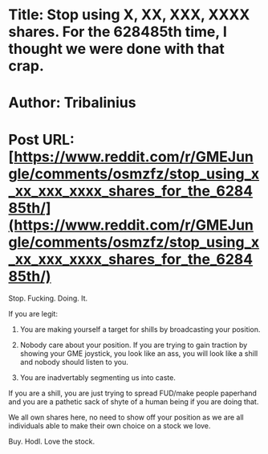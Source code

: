 # Title: Stop using X, XX, XXX, XXXX shares. For the 628485th time, I thought we were done with that crap.
# Author: Tribalinius
# Post URL: [https://www.reddit.com/r/GMEJungle/comments/osmzfz/stop_using_x_xx_xxx_xxxx_shares_for_the_628485th/](https://www.reddit.com/r/GMEJungle/comments/osmzfz/stop_using_x_xx_xxx_xxxx_shares_for_the_628485th/)


Stop. Fucking. Doing. It.

If you are legit:

1) You are making yourself a target for shills by broadcasting your position.

2) Nobody care about your position. If you are trying to gain traction by showing your GME joystick, you look like an ass, you will look like a shill and nobody should listen to you.

3) You are inadvertably segmenting us into caste.

If you are a shill, you are just trying to spread FUD/make people paperhand and you are a pathetic sack of shyte of a human being if you are doing that.

We all own shares here, no need to show off your position as we are all individuals able to make their own choice on a stock we love.

Buy. Hodl. Love the stock.